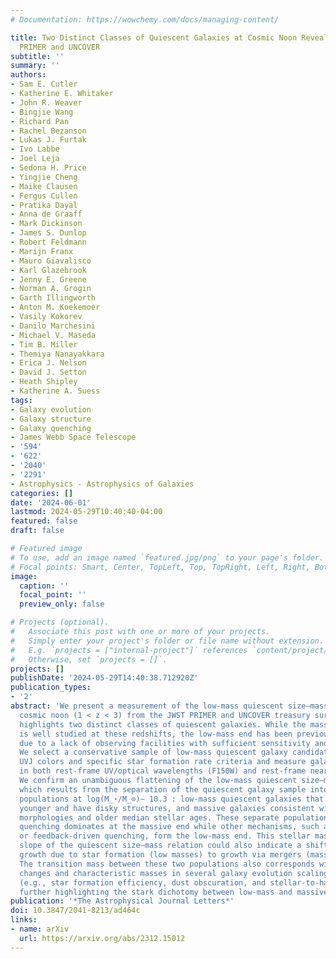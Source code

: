 ```yaml
---
# Documentation: https://wowchemy.com/docs/managing-content/

title: Two Distinct Classes of Quiescent Galaxies at Cosmic Noon Revealed by JWST
  PRIMER and UNCOVER
subtitle: ''
summary: ''
authors:
- Sam E. Cutler
- Katherine E. Whitaker
- John R. Weaver
- Bingjie Wang
- Richard Pan
- Rachel Bezanson
- Lukas J. Furtak
- Ivo Labbe
- Joel Leja
- Sedona H. Price
- Yingjie Cheng
- Maike Clausen
- Fergus Cullen
- Pratika Dayal
- Anna de Graaff
- Mark Dickinson
- James S. Dunlop
- Robert Feldmann
- Marijn Franx
- Mauro Giavalisco
- Karl Glazebrook
- Jenny E. Greene
- Norman A. Grogin
- Garth Illingworth
- Anton M. Koekemoer
- Vasily Kokorev
- Danilo Marchesini
- Michael V. Maseda
- Tim B. Miller
- Themiya Nanayakkara
- Erica J. Nelson
- David J. Setton
- Heath Shipley
- Katherine A. Suess
tags:
- Galaxy evolution
- Galaxy structure
- Galaxy quenching
- James Webb Space Telescope
- '594'
- '622'
- '2040'
- '2291'
- Astrophysics - Astrophysics of Galaxies
categories: []
date: '2024-06-01'
lastmod: 2024-05-29T10:40:40-04:00
featured: false
draft: false

# Featured image
# To use, add an image named `featured.jpg/png` to your page's folder.
# Focal points: Smart, Center, TopLeft, Top, TopRight, Left, Right, BottomLeft, Bottom, BottomRight.
image:
  caption: ''
  focal_point: ''
  preview_only: false

# Projects (optional).
#   Associate this post with one or more of your projects.
#   Simply enter your project's folder or file name without extension.
#   E.g. `projects = ["internal-project"]` references `content/project/deep-learning/index.md`.
#   Otherwise, set `projects = []`.
projects: []
publishDate: '2024-05-29T14:40:38.712920Z'
publication_types:
- '2'
abstract: 'We present a measurement of the low-mass quiescent size–mass relation at
  cosmic noon (1 < z < 3) from the JWST PRIMER and UNCOVER treasury surveys, which
  highlights two distinct classes of quiescent galaxies. While the massive population
  is well studied at these redshifts, the low-mass end has been previously underexplored
  due to a lack of observing facilities with sufficient sensitivity and spatial resolution.
  We select a conservative sample of low-mass quiescent galaxy candidates using rest-frame
  UVJ colors and specific star formation rate criteria and measure galaxy morphology
  in both rest-frame UV/optical wavelengths (F150W) and rest-frame near-infrared (F444W).
  We confirm an unambiguous flattening of the low-mass quiescent size–mass relation,
  which results from the separation of the quiescent galaxy sample into two distinct
  populations at log(M_⋆/M_⊙)∼ 10.3 : low-mass quiescent galaxies that are notably
  younger and have disky structures, and massive galaxies consistent with spheroidal
  morphologies and older median stellar ages. These separate populations imply mass
  quenching dominates at the massive end while other mechanisms, such as environmental
  or feedback-driven quenching, form the low-mass end. This stellar mass-dependent
  slope of the quiescent size–mass relation could also indicate a shift from size
  growth due to star formation (low masses) to growth via mergers (massive galaxies).
  The transition mass between these two populations also corresponds with other dramatic
  changes and characteristic masses in several galaxy evolution scaling relations
  (e.g., star formation efficiency, dust obscuration, and stellar-to-halo mass ratios),
  further highlighting the stark dichotomy between low-mass and massive galaxy formation.'
publication: '*The Astrophysical Journal Letters*'
doi: 10.3847/2041-8213/ad464c
links:
- name: arXiv
  url: https://arxiv.org/abs/2312.15012
---
```


